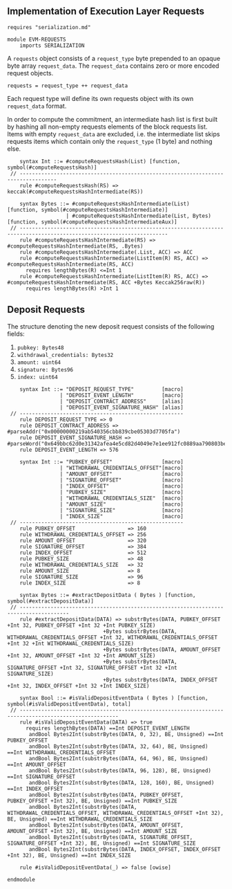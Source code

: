 Implementation of Execution Layer Requests
------------------------------------------
```k
requires "serialization.md"
```

```k
module EVM-REQUESTS
    imports SERIALIZATION
```

A `requests` object consists of a `request_type` byte prepended to an opaque byte array `request_data`.
The `request_data` contains zero or more encoded request objects.
```
requests = request_type ++ request_data
```
Each request type will define its own requests object with its own `request_data` format.

In order to compute the commitment, an intermediate hash list is first built by hashing all non-empty requests elements of the block requests list.
Items with empty `request_data` are excluded, i.e. the intermediate list skips requests items which contain only the `request_type` (1 byte) and nothing else.

```k
    syntax Int ::= #computeRequestsHash(List) [function, symbol(#computeRequestsHash)]
 // ----------------------------------------------------------------------------------
    rule #computeRequestsHash(RS) => keccak(#computeRequestsHashIntermediate(RS))

    syntax Bytes ::= #computeRequestsHashIntermediate(List)        [function, symbol(#computeRequestsHashIntermediate)]
                   | #computeRequestsHashIntermediate(List, Bytes) [function, symbol(#computeRequestsHashIntermediateAux)]
 // ----------------------------------------------------------------------------------------------------------------------
    rule #computeRequestsHashIntermediate(RS) => #computeRequestsHashIntermediate(RS, .Bytes)
    rule #computeRequestsHashIntermediate(.List, ACC) => ACC
    rule #computeRequestsHashIntermediate(ListItem(R) RS, ACC) => #computeRequestsHashIntermediate(RS, ACC)
      requires lengthBytes(R) <=Int 1
    rule #computeRequestsHashIntermediate(ListItem(R) RS, ACC) => #computeRequestsHashIntermediate(RS, ACC +Bytes Keccak256raw(R))
      requires lengthBytes(R) >Int 1
```

Deposit Requests
----------------
The structure denoting the new deposit request consists of the following fields:

1. `pubkey: Bytes48`
2. `withdrawal_credentials: Bytes32`
3. `amount: uint64`
4. `signature: Bytes96`
5. `index: uint64`

```k
    syntax Int ::= "DEPOSIT_REQUEST_TYPE"         [macro]
                 | "DEPOSIT_EVENT_LENGTH"         [macro]
                 | "DEPOSIT_CONTRACT_ADDRESS"     [alias]
                 | "DEPOSIT_EVENT_SIGNATURE_HASH" [alias]
 // -----------------------------------------------------
    rule DEPOSIT_REQUEST_TYPE => 0
    rule DEPOSIT_CONTRACT_ADDRESS => #parseAddr("0x00000000219ab540356cbb839cbe05303d7705fa")
    rule DEPOSIT_EVENT_SIGNATURE_HASH => #parseWord("0x649bbc62d0e31342afea4e5cd82d4049e7e1ee912fc0889aa790803be39038c5")
    rule DEPOSIT_EVENT_LENGTH => 576

    syntax Int ::= "PUBKEY_OFFSET"                [macro]
                 | "WITHDRAWAL_CREDENTIALS_OFFSET"[macro]
                 | "AMOUNT_OFFSET"                [macro]
                 | "SIGNATURE_OFFSET"             [macro]
                 | "INDEX_OFFSET"                 [macro]
                 | "PUBKEY_SIZE"                  [macro]
                 | "WITHDRAWAL_CREDENTIALS_SIZE"  [macro]
                 | "AMOUNT_SIZE"                  [macro]
                 | "SIGNATURE_SIZE"               [macro]
                 | "INDEX_SIZE"                   [macro]
 // -----------------------------------------------------
    rule PUBKEY_OFFSET                 => 160
    rule WITHDRAWAL_CREDENTIALS_OFFSET => 256
    rule AMOUNT_OFFSET                 => 320
    rule SIGNATURE_OFFSET              => 384
    rule INDEX_OFFSET                  => 512
    rule PUBKEY_SIZE                   => 48
    rule WITHDRAWAL_CREDENTIALS_SIZE   => 32
    rule AMOUNT_SIZE                   => 8
    rule SIGNATURE_SIZE                => 96
    rule INDEX_SIZE                    => 8
```



```k
    syntax Bytes ::= #extractDepositData ( Bytes ) [function, symbol(#extractDepositData)]
 // --------------------------------------------------------------------------------------
    rule #extractDepositData(DATA) => substrBytes(DATA, PUBKEY_OFFSET +Int 32, PUBKEY_OFFSET +Int 32 +Int PUBKEY_SIZE)
                               +Bytes substrBytes(DATA, WITHDRAWAL_CREDENTIALS_OFFSET +Int 32, WITHDRAWAL_CREDENTIALS_OFFSET +Int 32 +Int WITHDRAWAL_CREDENTIALS_SIZE)
                               +Bytes substrBytes(DATA, AMOUNT_OFFSET +Int 32, AMOUNT_OFFSET +Int 32 +Int AMOUNT_SIZE)
                               +Bytes substrBytes(DATA, SIGNATURE_OFFSET +Int 32, SIGNATURE_OFFSET +Int 32 +Int SIGNATURE_SIZE)
                               +Bytes substrBytes(DATA, INDEX_OFFSET +Int 32, INDEX_OFFSET +Int 32 +Int INDEX_SIZE)

    syntax Bool ::= #isValidDepositEventData ( Bytes ) [function, symbol(#isValidDepositEventData), total]
 // ------------------------------------------------------------------------------------------------------
    rule #isValidDepositEventData(DATA) => true
      requires lengthBytes(DATA) ==Int DEPOSIT_EVENT_LENGTH
       andBool Bytes2Int(substrBytes(DATA, 0, 32), BE, Unsigned) ==Int PUBKEY_OFFSET
       andBool Bytes2Int(substrBytes(DATA, 32, 64), BE, Unsigned) ==Int WITHDRAWAL_CREDENTIALS_OFFSET
       andBool Bytes2Int(substrBytes(DATA, 64, 96), BE, Unsigned) ==Int AMOUNT_OFFSET
       andBool Bytes2Int(substrBytes(DATA, 96, 128), BE, Unsigned) ==Int SIGNATURE_OFFSET
       andBool Bytes2Int(substrBytes(DATA, 128, 160), BE, Unsigned) ==Int INDEX_OFFSET
       andBool Bytes2Int(substrBytes(DATA, PUBKEY_OFFSET, PUBKEY_OFFSET +Int 32), BE, Unsigned) ==Int PUBKEY_SIZE
       andBool Bytes2Int(substrBytes(DATA, WITHDRAWAL_CREDENTIALS_OFFSET, WITHDRAWAL_CREDENTIALS_OFFSET +Int 32), BE, Unsigned) ==Int WITHDRAWAL_CREDENTIALS_SIZE
       andBool Bytes2Int(substrBytes(DATA, AMOUNT_OFFSET, AMOUNT_OFFSET +Int 32), BE, Unsigned) ==Int AMOUNT_SIZE
       andBool Bytes2Int(substrBytes(DATA, SIGNATURE_OFFSET, SIGNATURE_OFFSET +Int 32), BE, Unsigned) ==Int SIGNATURE_SIZE
       andBool Bytes2Int(substrBytes(DATA, INDEX_OFFSET, INDEX_OFFSET +Int 32), BE, Unsigned) ==Int INDEX_SIZE

    rule #isValidDepositEventData(_) => false [owise]
```

```k
endmodule
```